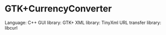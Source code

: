 GTK+CurrencyConverter
======================
Language: C++
GUI library: GTK+
XML library: TinyXml
URL transfer library: libcurl


